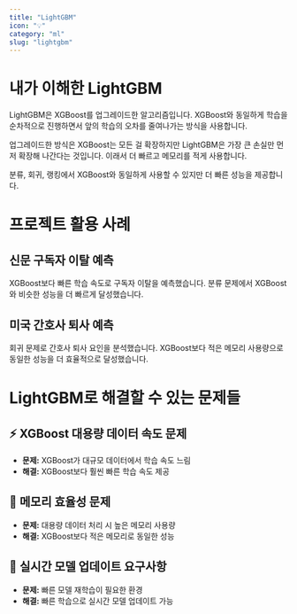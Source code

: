 ```yaml
---
title: "LightGBM"
icon: "💡"
category: "ml"
slug: "lightgbm"
---
```


# 내가 이해한 LightGBM

LightGBM은 XGBoost를 업그레이드한 알고리즘입니다. XGBoost와 동일하게 학습을 순차적으로 진행하면서 앞의 학습의 오차를 줄여나가는 방식을 사용합니다.

업그레이드한 방식은 XGBoost는 모든 걸 확장하지만 LightGBM은 가장 큰 손실만 먼저 확장해 나간다는 것입니다. 이래서 더 빠르고 메모리를 적게 사용합니다.

분류, 회귀, 랭킹에서 XGBoost와 동일하게 사용할 수 있지만 더 빠른 성능을 제공합니다.

# 프로젝트 활용 사례

## 신문 구독자 이탈 예측
XGBoost보다 빠른 학습 속도로 구독자 이탈을 예측했습니다. 분류 문제에서 XGBoost와 비슷한 성능을 더 빠르게 달성했습니다.

## 미국 간호사 퇴사 예측
회귀 문제로 간호사 퇴사 요인을 분석했습니다. XGBoost보다 적은 메모리 사용량으로 동일한 성능을 더 효율적으로 달성했습니다.

# LightGBM로 해결할 수 있는 문제들

## ⚡ XGBoost 대용량 데이터 속도 문제
- **문제:** XGBoost가 대규모 데이터에서 학습 속도 느림
- **해결:** XGBoost보다 훨씬 빠른 학습 속도 제공

## 💾 메모리 효율성 문제
- **문제:** 대용량 데이터 처리 시 높은 메모리 사용량
- **해결:** XGBoost보다 적은 메모리로 동일한 성능

## 🚀 실시간 모델 업데이트 요구사항
- **문제:** 빠른 모델 재학습이 필요한 환경
- **해결:** 빠른 학습으로 실시간 모델 업데이트 가능